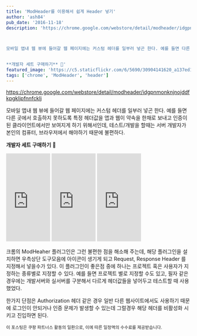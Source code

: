 ```yaml
---
title: 'ModHeader를 이용해서 쉽게 Header 넣기'
author: 'ash84'
pub_date: '2016-11-18'
description: 'https://chrome.google.com/webstore/detail/modheader/idgpnmonknjnojddfkpgkljpfnnfcklj



모바일 앱내 웹 뷰에 들어갈 웹 페이지에는 커스텀 헤더를 일부러 넣곤 한다. 예를 들면 다른 곳에서 호출하지 못하도록 특정 헤더값을 앱과 웹이 약속을 한채로 보내고 인증이 된 클라이언트에서만 보여지게 하기 위해서인데, 테스트/개발을 할때는 서버 개발자가 본인의 컴퓨터, 브라우저에서 해야하기 때문에 불편하다. 


**개발자 세트 구매하기** 🤟'
featured_image: 'https://c5.staticflickr.com/6/5690/30904141620_a137ed1b48_z.jpg'
tags: ['chrome', 'ModHeader', 'header']
---
```


https://chrome.google.com/webstore/detail/modheader/idgpnmonknjnojddfkpgkljpfnnfcklj



모바일 앱내 웹 뷰에 들어갈 웹 페이지에는 커스텀 헤더를 일부러 넣곤 한다. 예를 들면 다른 곳에서 호출하지 못하도록 특정 헤더값을 앱과 웹이 약속을 한채로 보내고 인증이 된 클라이언트에서만 보여지게 하기 위해서인데, 테스트/개발을 할때는 서버 개발자가 본인의 컴퓨터, 브라우저에서 해야하기 때문에 불편하다. 


**개발자 세트 구매하기** 🤟
<iframe src="https://coupa.ng/chcDbD" width="120" height="240" frameborder="0" scrolling="no" referrerpolicy="unsafe-url" browsingtopics></iframe>
<iframe src="https://coupa.ng/chcDdd" width="120" height="240" frameborder="0" scrolling="no" referrerpolicy="unsafe-url" browsingtopics></iframe>
<iframe src="https://coupa.ng/chcDdZ" width="120" height="240" frameborder="0" scrolling="no" referrerpolicy="unsafe-url" browsingtopics></iframe>

크롬의 ModHeaher 플러그인은 그런 불편한 점을 해소해 주는데, 해당 플러그인을 설치하면 우측상단 도구모음에 아이콘이 생기게 되고 Request, Response Header 를 지정해서 넣을수가 있다. 이 플러그인이 좋은점 중에 하나는 프로젝트 혹은 사용자가 지정하는 종류별로 지정할 수 있다. 예를 들면 프로젝트 별로 지정할 수도 있고, 필자 같은 경우에는 개발서버와 실서버를 구분해서 다르게 헤더값들을 넣어두고 테스트할 때 사용했었다. 

한가지 단점은 Authorization 헤더 같은 경우 일반 다른 웹사이트에서도 사용하기 때문에 로그인이 안되거나 인증 문제가 발생할 수 있는데 그럴경우 해당 헤더를 비활성화 시키고 진입하면 된다. 



<small>이 포스팅은 쿠팡 파트너스 활동의 일환으로, 이에 따른 일정액의 수수료를 제공받습니다.</small>

